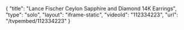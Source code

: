 {
    "title": "Lance Fischer Ceylon Sapphire and Diamond 14K Earrings",
    "type": "solo",
    "layout": "iframe-static",
    "videoId": "112334223",
    "url": "\/tvpembed\/112334223"
}
